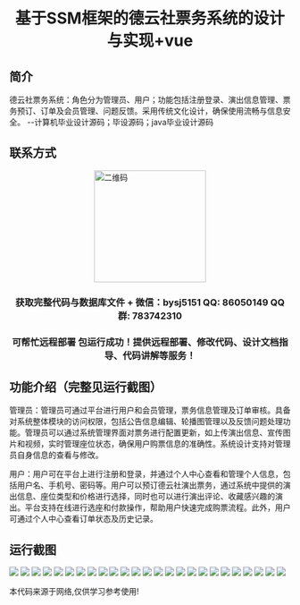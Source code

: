 <p><h1 align="center">基于SSM框架的德云社票务系统的设计与实现+vue</h1></p>

## 简介
德云社票务系统：角色分为管理员、用户；功能包括注册登录、演出信息管理、票务预订、订单及会员管理、问题反馈。采用传统文化设计，确保使用流畅与信息安全。    --计算机毕业设计源码；毕设源码；java毕业设计源码


## 联系方式
<img src="https://bs-1329754181.cos.ap-shanghai.myqcloud.com/wx.jpg" alt="二维码" style="display: block; margin: 0 auto;" width="200px">
<p><h3 align="center">获取完整代码与数据库文件 + 微信：bysj5151 QQ: 86050149 QQ群: 783742310</h3></p>
<p><h3 align="center">可帮忙远程部署 包运行成功！提供远程部署、修改代码、设计文档指导、代码讲解等服务！</h3></p>

## 功能介绍（完整见运行截图）
管理员：管理员可通过平台进行用户和会员管理，票务信息管理及订单审核。具备对系统整体模块的访问权限，包括公告信息编辑、轮播图管理以及反馈问题处理功能。管理员可以通过系统管理界面对票务进行配置更新，如上传演出信息、宣传图片和视频，实时管理座位状态，确保用户购票信息的准确性。系统设计支持对管理员自身信息的查看与修改。

用户：用户可在平台上进行注册和登录，并通过个人中心查看和管理个人信息，包括用户名、手机号、密码等。用户可以预订德云社演出票务，通过系统中提供的演出信息、座位类型和价格进行选择，同时也可以进行演出评论、收藏感兴趣的演出。平台支持在线进行选座和付款操作，帮助用户快速完成购票流程。此外，用户可通过个人中心查看订单状态及历史记录。


## 运行截图
![](https://bs-1329754181.cos.ap-shanghai.myqcloud.com/ssm/DeYunSheTicketingSystem/img/001.jpg)
![](https://bs-1329754181.cos.ap-shanghai.myqcloud.com/ssm/DeYunSheTicketingSystem/img/002.jpg)
![](https://bs-1329754181.cos.ap-shanghai.myqcloud.com/ssm/DeYunSheTicketingSystem/img/003.jpg)
![](https://bs-1329754181.cos.ap-shanghai.myqcloud.com/ssm/DeYunSheTicketingSystem/img/004.jpg)
![](https://bs-1329754181.cos.ap-shanghai.myqcloud.com/ssm/DeYunSheTicketingSystem/img/005.jpg)
![](https://bs-1329754181.cos.ap-shanghai.myqcloud.com/ssm/DeYunSheTicketingSystem/img/006.jpg)
![](https://bs-1329754181.cos.ap-shanghai.myqcloud.com/ssm/DeYunSheTicketingSystem/img/007.jpg)
![](https://bs-1329754181.cos.ap-shanghai.myqcloud.com/ssm/DeYunSheTicketingSystem/img/008.jpg)
![](https://bs-1329754181.cos.ap-shanghai.myqcloud.com/ssm/DeYunSheTicketingSystem/img/009.jpg)
![](https://bs-1329754181.cos.ap-shanghai.myqcloud.com/ssm/DeYunSheTicketingSystem/img/010.jpg)
![](https://bs-1329754181.cos.ap-shanghai.myqcloud.com/ssm/DeYunSheTicketingSystem/img/011.jpg)
![](https://bs-1329754181.cos.ap-shanghai.myqcloud.com/ssm/DeYunSheTicketingSystem/img/012.jpg)
![](https://bs-1329754181.cos.ap-shanghai.myqcloud.com/ssm/DeYunSheTicketingSystem/img/013.jpg)
![](https://bs-1329754181.cos.ap-shanghai.myqcloud.com/ssm/DeYunSheTicketingSystem/img/014.jpg)
![](https://bs-1329754181.cos.ap-shanghai.myqcloud.com/ssm/DeYunSheTicketingSystem/img/015.jpg)
![](https://bs-1329754181.cos.ap-shanghai.myqcloud.com/ssm/DeYunSheTicketingSystem/img/016.jpg)
![](https://bs-1329754181.cos.ap-shanghai.myqcloud.com/ssm/DeYunSheTicketingSystem/img/017.jpg)
![](https://bs-1329754181.cos.ap-shanghai.myqcloud.com/ssm/DeYunSheTicketingSystem/img/018.jpg)
![](https://bs-1329754181.cos.ap-shanghai.myqcloud.com/ssm/DeYunSheTicketingSystem/img/019.jpg)
![](https://bs-1329754181.cos.ap-shanghai.myqcloud.com/ssm/DeYunSheTicketingSystem/img/020.jpg)
![](https://bs-1329754181.cos.ap-shanghai.myqcloud.com/ssm/DeYunSheTicketingSystem/img/021.jpg)
![](https://bs-1329754181.cos.ap-shanghai.myqcloud.com/ssm/DeYunSheTicketingSystem/img/022.jpg)
![](https://bs-1329754181.cos.ap-shanghai.myqcloud.com/ssm/DeYunSheTicketingSystem/img/023.jpg)
![](https://bs-1329754181.cos.ap-shanghai.myqcloud.com/ssm/DeYunSheTicketingSystem/img/024.jpg)
![](https://bs-1329754181.cos.ap-shanghai.myqcloud.com/ssm/DeYunSheTicketingSystem/img/025.jpg)

<p>本代码来源于网络,仅供学习参考使用!</p>
